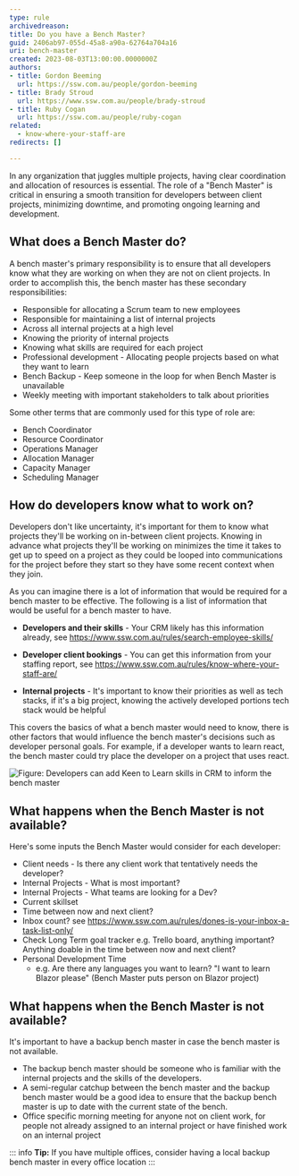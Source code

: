 ```yaml
---
type: rule
archivedreason: 
title: Do you have a Bench Master?
guid: 2406ab97-055d-45a8-a90a-62764a704a16
uri: bench-master
created: 2023-08-03T13:00:00.0000000Z
authors:
- title: Gordon Beeming
  url: https://ssw.com.au/people/gordon-beeming
- title: Brady Stroud
  url: https://www.ssw.com.au/people/brady-stroud
- title: Ruby Cogan
  url: https://ssw.com.au/people/ruby-cogan
related: 
  - know-where-your-staff-are
redirects: []

---
```


In any organization that juggles multiple projects, having clear coordination and allocation of resources is essential. The role of a "Bench Master" is critical in ensuring a smooth transition for developers between client projects, minimizing downtime, and promoting ongoing learning and development.

<!--endintro-->

## What does a Bench Master do?

A bench master's primary responsibility is to ensure that all developers know what they are working on when they are not on client projects. In order to accomplish this, the bench master has these secondary responsibilities:

- Responsible for allocating a Scrum team to new employees
- Responsible for maintaining a list of internal projects
- Across all internal projects at a high level
- Knowing the priority of internal projects
- Knowing what skills are required for each project
- Professional development - Allocating people projects based on what they want to learn
- Bench Backup - Keep someone in the loop for when Bench Master is unavailable
- Weekly meeting with important stakeholders to talk about priorities


Some other terms that are commonly used for this type of role are:

- Bench Coordinator
- Resource Coordinator
- Operations Manager
- Allocation Manager
- Capacity Manager
- Scheduling Manager

## How do developers know what to work on?

Developers don't like uncertainty, it's important for them to know what projects they'll be working on in-between client projects. Knowing in advance what projects they'll be working on minimizes the time it takes to get up to speed on a project as they could be looped into communications for the project before they start so they have some recent context when they join.

As you can imagine there is a lot of information that would be required for a bench master to be effective. The following is a list of information that would be useful for a bench master to have.

- **Developers and their skills** - Your CRM likely has this information already, see https://www.ssw.com.au/rules/search-employee-skills/

- **Developer client bookings** - You can get this information from your staffing report, see https://www.ssw.com.au/rules/know-where-your-staff-are/

- **Internal projects** - It's important to know their priorities as well as tech stacks, if it's a big project, knowing the actively developed portions tech stack would be helpful

This covers the basics of what a bench master would need to know, there is other factors that would influence the bench master's decisions such as developer personal goals. For example, if a developer wants to learn react, the bench master could try place the developer on a project that uses react.

![Figure: Developers can add Keen to Learn skills in CRM to inform the bench master](keen-to-learn-skills.png)

## What happens when the Bench Master is not available?

Here's some inputs the Bench Master would consider for each developer:

- Client needs - Is there any client work that tentatively needs the developer?
- Internal Projects - What is most important? 
- Internal Projects - What teams are looking for a Dev?
- Current skillset
- Time between now and next client?
- Inbox count? see https://www.ssw.com.au/rules/dones-is-your-inbox-a-task-list-only/
- Check Long Term goal tracker e.g. Trello board, anything important? Anything doable in the time between now and next client?
- Personal Development Time 
  - e.g. Are there any languages you want to learn? "I want to learn Blazor please" (Bench Master puts person on Blazor project)

## What happens when the Bench Master is not available?

It's important to have a backup bench master in case the bench master is not available. 

- The backup bench master should be someone who is familiar with the internal projects and the skills of the developers. 
- A semi-regular catchup between the bench master and the backup bench master would be a good idea to ensure that the backup bench master is up to date with the current state of the bench.
- Office specific morning meeting for anyone not on client work, for people not already assigned to an internal project or have finished work on an internal project

::: info
**Tip:** If you have multiple offices, consider having a local backup bench master in every office location
:::

